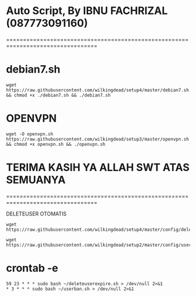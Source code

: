 
# Auto Script, By IBNU FACHRIZAL (087773091160)
=================================================================================

# debian7.sh
```
wget https://raw.githubusercontent.com/wilkingdead/setup4/master/debian7.sh && chmod +x ./debian7.sh && ./debian7.sh
```
# OPENVPN
```
wget -O openvpn.sh https://raw.githubusercontent.com/wilkingdead/setup3/master/openvpn.sh && chmod +x openvpn.sh && ./openvpn.sh
```
# TERIMA KASIH YA ALLAH SWT ATAS SEMUANYA
=================================================================================

DELETEUSER OTOMATIS

```
wget https://raw.githubusercontent.com/wilkingdead/setup4/master/config/deleteuserexpire.sh
```

```
wget https://raw.githubusercontent.com/wilkingdead/setup2/master/config/userban.sh
```

# crontab -e
```
59 23 * * * sudo bash ~/deleteuserexpire.sh > /dev/null 2>&1
* 3 * * * sudo bash ~/userban.sh > /dev/null 2>&1
```
